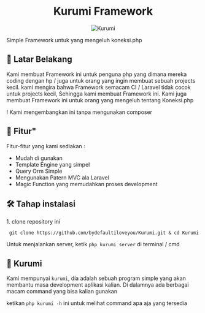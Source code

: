 <h1 align="center" id="title">Kurumi Framework</h1>


<p align="center"><img src="https://socialify.git.ci/bydefaultiloveyou/Kurumi/image?description=1&descriptionEditable=Native%20Framework%20for%20Koneksi.php&font=Source%20Code%20Pro&forks=1&language=1&logo=https%3A%2F%2Fi.redd.it%2Fq4y7hxtq1g161.png&name=1&pulls=1&stargazers=1&theme=Light" alt="Kurumi"/>
</p>


<p id="description">Simple Framework untuk yang mengeluh koneksi.php</p>

<h2>📕 Latar Belakang</h2>
<p>Kami membuat Framework ini untuk penguna php yang dimana mereka coding dengan hp / juga untuk orang yang ingin membuat sebuah projects kecil. kami mengira bahwa Framework semacam CI / Laravel tidak cocok untuk projects kecil, Sehingga kami membuat Framework ini. Kami juga membuat Framework ini untuk orang yang mengeluh tentang Koneksi.php</p>


<p>! Kami mengembangkan ini tanpa mengunakan composer</p>
  
<h2>🧐 Fitur"</h2>

Fitur-fitur yang kami sediakan :

*   Mudah di gunakan
*   Template Engine yang simpel
*   Query Orm Simple
*   Mengunakan Patern MVC ala Laravel
*   Magic Function yang memudahkan proses development

<h2>🛠️ Tahap instalasi</h2>

<p>1. clone repository ini</p>

```
 git clone https://github.com/bydefaultiloveyou/Kurumi.git & cd Kurumi
```

Untuk menjalankan server, ketik ``` php kurumi server ``` di terminal / cmd

<h2>🔫 Kurumi</h2>

Kami mempunyai ```kurumi```, dia adalah sebuah program simple yang akan membantu masa development aplikasi kalian. Di dalamnya ada berbagai macam command yang bisa kalian gunakan

ketikan ``` php kurumi -h ``` ini untuk melihat command apa aja yang tersedia
 
